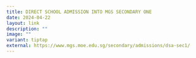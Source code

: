 ```yaml
---
title: DIRECT SCHOOL ADMISSION INTO MGS SECONDARY ONE
date: 2024-04-22
layout: link
description: ""
image: ""
variant: tiptap
external: https://www.mgs.moe.edu.sg/secondary/admissions/dsa-sec1/
---
```

